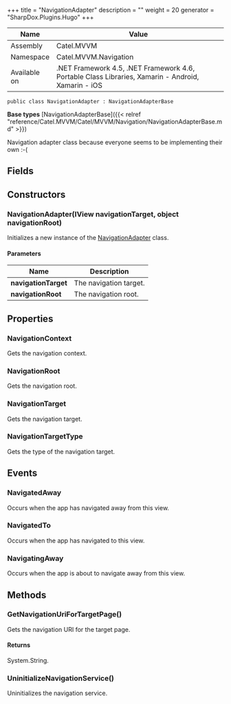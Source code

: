 

+++
title = "NavigationAdapter" 
description = ""
weight = 20
generator = "SharpDox.Plugins.Hugo"
+++

Name|Value
---|---
Assembly|Catel.MVVM
Namespace|Catel.MVVM.Navigation
Available on|.NET Framework 4.5, .NET Framework 4.6, Portable Class Libraries, Xamarin - Android, Xamarin - iOS

```
public class NavigationAdapter : NavigationAdapterBase
```

**Base types**
[NavigationAdapterBase]({{< relref "reference/Catel.MVVM/Catel/MVVM/Navigation/NavigationAdapterBase.md" >}})

Navigation adapter class because everyone seems to be implementing their own :-(

## Fields

## Constructors

### NavigationAdapter(IView navigationTarget, object navigationRoot)

Initializes a new instance of the [NavigationAdapter](#) class.

#### Parameters

Name|Description
---|---
**navigationTarget**|The navigation target.
**navigationRoot**|The navigation root.

## Properties

### NavigationContext

Gets the navigation context.

### NavigationRoot

Gets the navigation root.

### NavigationTarget

Gets the navigation target.

### NavigationTargetType

Gets the type of the navigation target.

## Events

### NavigatedAway

Occurs when the app has navigated away from this view.

### NavigatedTo

Occurs when the app has navigated to this view.

### NavigatingAway

Occurs when the app is about to navigate away from this view.

## Methods

### GetNavigationUriForTargetPage()

Gets the navigation URI for the target page.

#### Returns

System.String.

### UninitializeNavigationService()

Uninitializes the navigation service.

